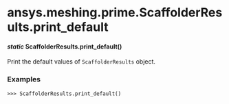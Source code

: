 # ansys.meshing.prime.ScaffolderResults.print_default



#### *static* ScaffolderResults.print_default()

Print the default values of `ScaffolderResults` object.

### Examples

```pycon
>>> ScaffolderResults.print_default()
```

<!-- !! processed by numpydoc !! -->
